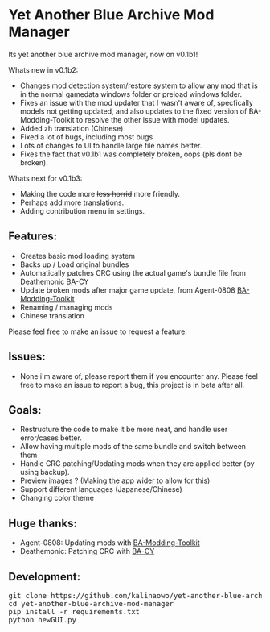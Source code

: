 # Yet Another Blue Archive Mod Manager
Its yet another blue archive mod manager, now on v0.1b1!

Whats new in v0.1b2:

- Changes mod detection system/restore system to allow any mod that is in the normal gamedata windows folder or preload windows folder.
- Fixes an issue with the mod updater that I wasn't aware of, specfically models not getting updated, and also updates to the fixed version of BA-Modding-Toolkit
to resolve the other issue with model updates.
- Added zh translation (Chinese)
- Fixed a lot of bugs, including most bugs 
- Lots of changes to UI to handle large file names better.
- Fixes the fact that v0.1b1 was completely broken, oops (pls dont be broken).

Whats next for v0.1b3:
 - Making the code more ~~less horrid~~ more friendly.
 - Perhaps add more translations.
 - Adding contribution menu in settings.

## Features:
 - Creates basic mod loading system
 - Backs up / Load original bundles 
 - Automatically patches CRC using the actual game's bundle file from Deathemonic [BA-CY](https://github.com/Deathemonic/BA-CY)
 - Update broken mods after major game update, from Agent-0808 [BA-Modding-Toolkit](https://github.com/Agent-0808/BA-Modding-Toolkit)
 - Renaming / managing mods
 - Chinese translation

Please feel free to make an issue to request a feature.

## Issues:
 - None i'm aware of, please report them if you encounter any.
Please feel free to make an issue to report a bug, this project is in beta after all.

## Goals:
 - Restructure the code to make it be more neat, and handle user error/cases better.
 - Allow having multiple mods of the same bundle and switch between them
 - Handle CRC patching/Updating mods when they are applied better (by using backup).
 - Preview images ? (Making the app wider to allow for this)
 - Support different languages (Japanese/Chinese)
 - Changing color theme


## Huge thanks:
 - Agent-0808: Updating mods with [BA-Modding-Toolkit](https://github.com/Agent-0808/BA-Modding-Toolkit)
 - Deathemonic: Patching CRC with [BA-CY](https://github.com/Deathemonic/BA-CY)

## Development:
<pre>
git clone https://github.com/kalinaowo/yet-another-blue-archive-mod-manager.git
cd yet-another-blue-archive-mod-manager
pip install -r requirements.txt
python newGUI.py
</pre>
